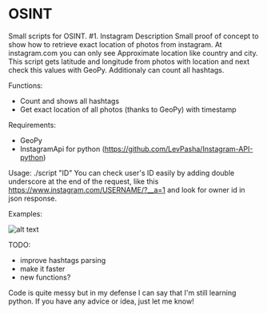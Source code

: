 # OSINT

Small scripts for OSINT.
#1. Instagram
Description
Small proof of concept to show how to retrieve exact location of photos from instagram. At instagram.com you can only see Approximate location like country and city. This script gets latitude and longitude from photos with location and next check this values with GeoPy. Additionaly can count all hashtags.

Functions:
- Count and shows all hashtags
- Get exact location of all photos (thanks to GeoPy) with timestamp 

Requirements:
- GeoPy 
- InstagramApi for python (https://github.com/LevPasha/Instagram-API-python)

Usage:
./script "ID"
You can check user's ID easily by adding double underscore at the end of the request, like this https://www.instagram.com/USERNAME/?__a=1 and look for owner id in json response.

Examples:

![alt text](http://i.imgur.com/2eOwovn.png)

TODO:
- improve hashtags parsing
- make it faster
- new functions?

Code is quite messy but in my defense I can say that I'm still learning python.
If you have any advice or idea, just let me know!
